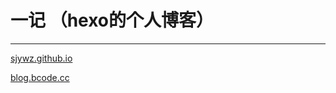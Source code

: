 # 一记 （hexo的个人博客）

---

[sjywz.github.io](https://sjywz.github.io/)

[blog.bcode.cc](https://blog.bcode.cc/)
